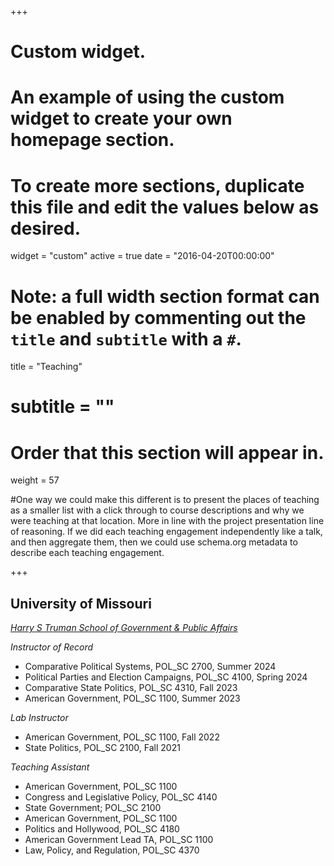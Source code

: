 +++
# Custom widget.
# An example of using the custom widget to create your own homepage section.
# To create more sections, duplicate this file and edit the values below as desired.
widget = "custom"
active = true
date = "2016-04-20T00:00:00"

# Note: a full width section format can be enabled by commenting out the `title` and `subtitle` with a `#`.
title = "Teaching"
# subtitle = ""


# Order that this section will appear in.
weight = 57

#One way we could make this different is to present the places of teaching as a smaller list with a click through to course descriptions and why we were teaching at that location. More in line with the project presentation line of reasoning. If we did each teaching engagement independently like a talk, and then aggregate them, then we could use schema.org metadata to describe each teaching engagement.

+++
<h2>University of Missouri</h2>

_[Harry S Truman School of Government & Public Affairs](https://politicalscience.missouri.edu)_

_Instructor of Record_
+ Comparative Political Systems, POL_SC 2700, Summer 2024
+ Political Parties and Election Campaigns, POL_SC 4100, Spring 2024
+ Comparative State Politics, POL_SC 4310, Fall 2023
+ American Government, POL_SC 1100, Summer 2023

_Lab Instructor_
+ American Government, POL_SC 1100, Fall 2022
+ State Politics, POL_SC 2100, Fall 2021

_Teaching Assistant_
+ American Government, POL_SC 1100
+ Congress and Legislative Policy, POL_SC 4140
+ State Government; POL_SC 2100
+ American Government, POL_SC 1100
+ Politics and Hollywood, POL_SC 4180
+ American Government Lead TA, POL_SC 1100
+ Law, Policy, and Regulation, POL_SC 4370
